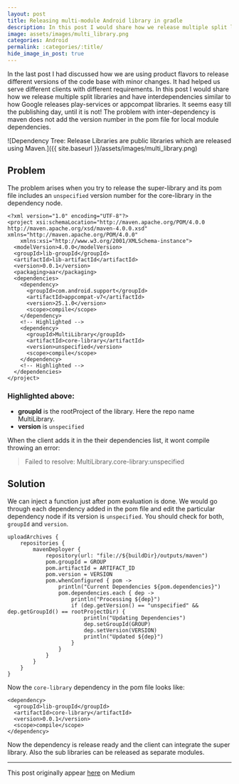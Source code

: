 ```yaml
---
layout: post
title: Releasing multi-module Android library in gradle
description: In this post I would share how we release multiple split libraries and have interdependencies similar to how Google releases play-services or appcompat libraries.
image: assets/images/multi_library.png
categories: Android
permalink: :categories/:title/
hide_image_in_post: true
---
```


In the last post I had discussed how we are using product flavors to release different versions of the code base with minor changes. It had helped us serve different clients with different requirements.
In this post I would share how we release multiple split libraries and have interdependencies similar to how Google releases play-services or appcompat libraries. It seems easy till the publishing day, until it is not! The problem with inter-dependency is maven does not add the version number in the pom file for local module dependencies.

![Dependency Tree: Release Libraries are public libraries which are released using Maven.]({{ site.baseurl }}/assets/images/multi_library.png)


## Problem

The problem arises when you try to release the super-library and its pom file includes an `unspecified` version number for the core-library in the dependency node.

```
<?xml version="1.0" encoding="UTF-8"?>
<project xsi:schemaLocation="http://maven.apache.org/POM/4.0.0 http://maven.apache.org/xsd/maven-4.0.0.xsd" xmlns="http://maven.apache.org/POM/4.0.0"
    xmlns:xsi="http://www.w3.org/2001/XMLSchema-instance">
  <modelVersion>4.0.0</modelVersion>
  <groupId>lib-groupId</groupId>
  <artifactId>lib-artifactId</artifactId>
  <version>0.0.1</version>
  <packaging>aar</packaging>
  <dependencies>
    <dependency>
      <groupId>com.android.support</groupId>
      <artifactId>appcompat-v7</artifactId>
      <version>25.1.0</version>
      <scope>compile</scope>
    </dependency>
    <!-- Highlighted -->
    <dependency>
      <groupId>MultiLibrary</groupId>
      <artifactId>core-library</artifactId>
      <version>unspecified</version>
      <scope>compile</scope>
    </dependency>
    <!-- Highlighted -->
  </dependencies>
</project>
```

### Highlighted above:
* **groupId** is the rootProject of the library. Here the repo name MultiLibrary.  
* **version** is `unspecified`

When the client adds it in the their dependencies list, it wont compile throwing an error:

> Failed to resolve: MultiLibrary.core-library:unspecified

## Solution

We can inject a function just after pom evaluation is done. We would go through each dependency added in the pom file and edit the particular dependency node if its version is `unspecified`. You should check for both, `groupId` and `version`.

```
uploadArchives {
    repositories {
        mavenDeployer {
            repository(url: "file://${buildDir}/outputs/maven")
            pom.groupId = GROUP
            pom.artifactId = ARTIFACT_ID
            pom.version = VERSION
            pom.whenConfigured { pom ->
                println("Current Dependencies ${pom.dependencies}")
                pom.dependencies.each { dep ->
                    println("Processing ${dep}")
                    if (dep.getVersion() == "unspecified" && dep.getGroupId() == rootProjectDir) {
                        println("Updating Dependencies")
                        dep.setGroupId(GROUP)
                        dep.setVersion(VERSION)
                        println("Updated ${dep}")
                    }
                }
            }
        }
    }
}
```

Now the `core-library` dependency in the pom file looks like:

```
<dependency>
  <groupId>lib-groupId</groupId>
  <artifactId>core-library</artifactId>
  <version>0.0.1</version>
  <scope>compile</scope>
</dependency>
```

Now the dependency is release ready and the client can integrate the super library. Also the sub libraries can be released as separate modules.

---

This post originally appear [here](https://android.jlelse.eu/releasing-multi-module-android-library-in-gradle-7286cd667b4b) on Medium
